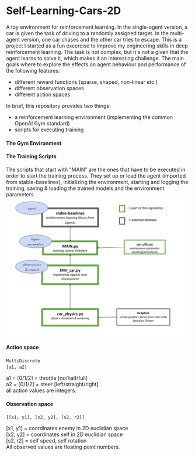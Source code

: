 # Self-Learning-Cars-2D
A toy environment for reinforcement learning. In the single-agent version, a car is given the task of driving to a randomly assigned target. In the multi-agent version, one car chases and the other car tries to escape.
This is a project I started as a fun excercise to improve my engineering skills in deep reinforcement learning.
The task is not complex, but it's not a given that the agent learns to solve it, which makes it an interesting challenge. 
The main goals where to explore the effects on agent behaviour and performance of the following features:
- different reward functions (sparse, shaped, non-linear etc.)
- different observation spaces
- different action spaces


In brief, this repository provides two things:  
- a reinforcement learning environment (implementing the common OpenAI Gym standard)
- scripts for executing training
#### The Gym Environment

#### The Training Scripts
The scripts that start with "MAIN" are the ones that have to be executed in order to start the training process. They set up or load the agent (imported from stable-baselines), initializing the environment, starting and logging the training, saving & loading the trained models and the environment parameters
<img src="Pictures/architecture.svg"/>


#### Action space
```MultiDiscrete```  
```[a1, a2]```  
  
a1 = [0/1/2] = throttle [no/half/full]  
a2 = [0/1/2] = steer [left/straight/right]  
all action values are integers.

#### Observation space
```[[x1, y1], [x2, y2], [s2, r2]]```  
  
[x1, y1] = coordinates enemy in 2D euclidian space  
[x2, y2] = coordinates self in 2D euclidian space  
[s2, r2] = self speed, self rotation  
All observed values are floating point numbers.
